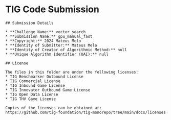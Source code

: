 # TIG Code Submission

    ## Submission Details

    * **Challenge Name:** vector_search
    * **Submission Name:** gpu_manual_fast
    * **Copyright:** 2024 Mateus Melo
    * **Identity of Submitter:** Mateus Melo
    * **Identity of Creator of Algorithmic Method:** null
    * **Unique Algorithm Identifier (UAI):** null

    ## License

    The files in this folder are under the following licenses:
    * TIG Benchmarker Outbound License
    * TIG Commercial License
    * TIG Inbound Game License
    * TIG Innovator Outbound Game License
    * TIG Open Data License
    * TIG THV Game License

    Copies of the licenses can be obtained at:  
    https://github.com/tig-foundation/tig-monorepo/tree/main/docs/licenses